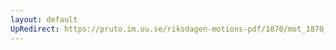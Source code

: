 ```yaml
---
layout: default
UpRedirect: https://pruto.im.uu.se/riksdagen-motions-pdf/1870/mot_1870__ak__16/mot_1870__ak__16-003.pdf
---
```

